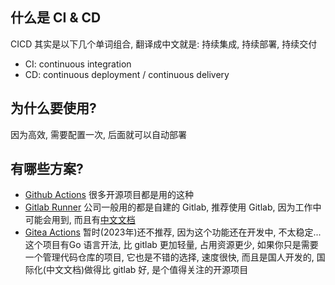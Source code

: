 

## 什么是 CI & CD

CICD 其实是以下几个单词组合, 翻译成中文就是: 持续集成, 持续部署, 持续交付

- CI: continuous integration
- CD: continuous deployment / continuous delivery

## 为什么要使用?

因为高效, 需要配置一次, 后面就可以自动部署

## 有哪些方案?

- [Github Actions](https://docs.github.com/en/actions) 很多开源项目都是用的这种
- [Gitlab Runner](https://docs.gitlab.com/runner/configuration/advanced-configuration.html) 公司一般用的都是自建的 Gitlab,
  推荐使用 Gitlab, 因为工作中可能会用到, 而且有[中文文档](https://docs.gitlab.com/runner/configuration/advanced-configuration.html)
- [Gitea Actions](https://docs.gitea.com/zh-cn/next/usage/actions/quickstart) 暂时(2023年)还不推荐, 因为这个功能还在开发中, 不太稳定...
  这个项目有Go 语言开法, 比 gitlab 更加轻量, 占用资源更少, 如果你只是需要一个管理代码仓库的项目, 它也是不错的选择, 速度很快, 而且是国人开发的,
  国际化(中文文档)做得比 gitlab 好, 是个值得关注的开源项目
